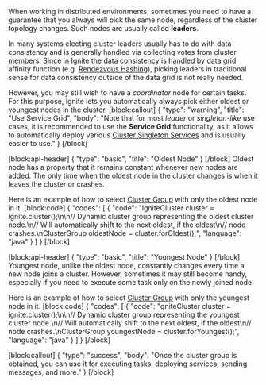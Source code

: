 <!--
  Licensed to the Apache Software Foundation (ASF) under one or more
  contributor license agreements.  See the NOTICE file distributed with
  this work for additional information regarding copyright ownership.
  The ASF licenses this file to You under the Apache License, Version 2.0
  (the "License"); you may not use this file except in compliance with
  the License.  You may obtain a copy of the License at

       http://www.apache.org/licenses/LICENSE-2.0

  Unless required by applicable law or agreed to in writing, software
  distributed under the License is distributed on an "AS IS" BASIS,
  WITHOUT WARRANTIES OR CONDITIONS OF ANY KIND, either express or implied.
  See the License for the specific language governing permissions and
  limitations under the License.
-->

When working in distributed environments, sometimes you need to have a guarantee that you always will pick the same node, regardless of the cluster topology changes. Such nodes are usually called **leaders**. 

In many systems electing cluster leaders usually has to do with data consistency and is generally handled via collecting votes from cluster members. Since in Ignite the data consistency is handled by data grid affinity function (e.g. [Rendezvous Hashing](http://en.wikipedia.org/wiki/Rendezvous_hashing)), picking leaders in traditional sense for data consistency outside of the data grid is not really needed.

However, you may still wish to have a *coordinator* node for certain tasks. For this purpose, Ignite lets you automatically always pick either oldest or youngest nodes in the cluster.
[block:callout]
{
  "type": "warning",
  "title": "Use Service Grid",
  "body": "Note that for most *leader* or *singleton-like* use cases, it is recommended to use the **Service Grid** functionality, as it allows to automatically deploy various [Cluster Singleton Services](doc:cluster-singletons) and is usually easier to use."
}
[/block]

[block:api-header]
{
  "type": "basic",
  "title": "Oldest Node"
}
[/block]
Oldest node has a property that it remains constant whenever new nodes are added. The only time when the oldest node in the cluster changes is when it leaves the cluster or crashes.

Here is an example of how to select [Cluster Group](doc:cluster-group) with only the oldest node in it.
[block:code]
{
  "codes": [
    {
      "code": "IgniteCluster cluster = ignite.cluster();\n\n// Dynamic cluster group representing the oldest cluster node.\n// Will automatically shift to the next oldest, if the oldest\n// node crashes.\nClusterGroup oldestNode = cluster.forOldest();",
      "language": "java"
    }
  ]
}
[/block]

[block:api-header]
{
  "type": "basic",
  "title": "Youngest Node"
}
[/block]
Youngest node, unlike the oldest node, constantly changes every time a new node joins a cluster. However, sometimes it may still become handy, especially if you need to execute some task only on the newly joined node.

Here is an example of how to select [Cluster Group](doc:cluster-groups) with only the youngest node in it.
[block:code]
{
  "codes": [
    {
      "code": "gniteCluster cluster = ignite.cluster();\n\n// Dynamic cluster group representing the youngest cluster node.\n// Will automatically shift to the next oldest, if the oldest\n// node crashes.\nClusterGroup youngestNode = cluster.forYoungest();",
      "language": "java"
    }
  ]
}
[/block]

[block:callout]
{
  "type": "success",
  "body": "Once the cluster group is obtained, you can use it for executing tasks, deploying services, sending messages, and more."
}
[/block]
